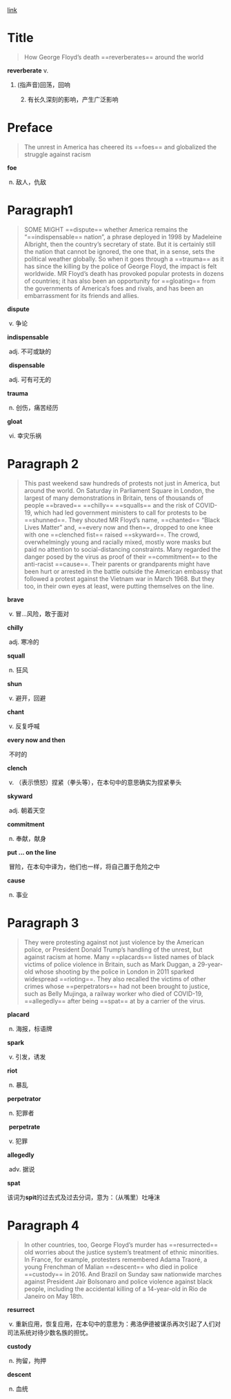 [link](https://www.economist.com/international/2020/06/08/how-george-floyds-death-reverberates-around-the-world)

# Title

>  How George Floyd’s death ==reverberates== around the world

**reverberate**
	v. 

1. (指声音)回荡，回响

 	2. 有长久深刻的影响，产生广泛影响



# Preface

> The unrest in America has cheered its ==foes== and globalized the struggle against racism

**foe**

​	n. 敌人，仇敌



# Paragraph1

> SOME MIGHT ==dispute== whether America remains the “==indispensable== nation”, a phrase deployed in 1998 by Madeleine Albright, then the country’s secretary of state. But it is certainly still the nation that cannot be ignored, the one that, in a sense, sets the political weather globally. So when it goes through a ==trauma== as it has since the killing by the police of George Floyd, the impact is felt worldwide. MR Floyd’s death has provoked popular protests in dozens of countries; it has also been an opportunity for ==gloating== from the governments of America’s foes and rivals, and has been an embarrassment for its friends and allies.

**dispute**

​	v. 争论

**indispensable**

​	adj. 不可或缺的

​	**dispensable**

​	adj. 可有可无的

**trauma**

​	n. 创伤，痛苦经历

**gloat**

​	vi. 幸灾乐祸



# Paragraph 2

> This past weekend saw hundreds of protests not just in America, but around the world. On Saturday in Parliament Square in London, the largest of many demonstrations in Britain, tens of thousands of people ==braved== ==chilly== ==squalls== and the risk of COVID-19, which had led government ministers to call for protests to be ==shunned==. They shouted MR Floyd’s name, ==chanted== “Black Lives Matter” and, ==every now and then==, dropped to one knee with one ==clenched fist== raised ==skyward==. The crowd, overwhelmingly young and racially mixed, mostly wore masks but paid no attention to social-distancing constraints. Many regarded the danger posed by the virus as proof of their ==commitment== to the anti-racist ==cause==. Their parents or grandparents might have been hurt or arrested in the battle outside the American embassy that followed a protest against the Vietnam war in March 1968. But they too, in their own eyes at least, were putting themselves on the line.

**brave**

​	v. 冒...风险，敢于面对

**chilly**

​	adj. 寒冷的

**squall**

​	n. 狂风

**shun**

​	v. 避开，回避

**chant**

​	v. 反复呼喊

**every now and then**

​	不时的

**clench**

​	v. （表示愤怒）捏紧（拳头等），在本句中的意思确实为捏紧拳头

**skyward**

​	adj. 朝着天空

**commitment**

​	n. 奉献，献身

**put ... on the line**

​	冒险，在本句中译为，他们也一样，将自己置于危险之中

**cause**

​	n. 事业



# Paragraph 3

>They were protesting against not just violence by the American police, or President Donald Trump’s handling of the unrest, but against racism at home. Many ==placards== listed names of black victims of police violence in Britain, such as Mark Duggan, a 29-year-old whose shooting by the police in London in 2011 sparked widespread ==rioting==. They also recalled the victims of other crimes whose ==perpetrators== had not been brought to justice, such as Belly Mujinga, a railway worker who died of COVID-19, ==allegedly== after being ==spat== at by a carrier of the virus.

**placard**

​	n. 海报，标语牌

**spark**

​	v. 引发，诱发

**riot**

​	n. 暴乱

**perpetrator**

​	n. 犯罪者

​	**perpetrate**

​	v. 犯罪

**allegedly**

​	adv. 据说

**spat**

​	该词为**spit**的过去式及过去分词，意为：（从嘴里）吐唾沫



# Paragraph 4

> In other countries, too, George Floyd’s murder has ==resurrected== old worries about the justice system’s treatment of ethnic minorities. In France, for example, protesters remembered Adama Traoré, a young Frenchman of Malian ==descent== who died in police ==custody== in 2016. And Brazil on Sunday saw nationwide marches against President Jair Bolsonaro and police violence against black people, including the accidental killing of a 14-year-old in Rio de Janeiro on May 18th.

**resurrect**

​	v. 重新应用，恢复应用，在本句中的意思为：弗洛伊德被谋杀再次引起了人们对司法系统对待少数名族的担忧。

**custody**

​	n. 拘留，拘押

**descent**

​	n. 血统



